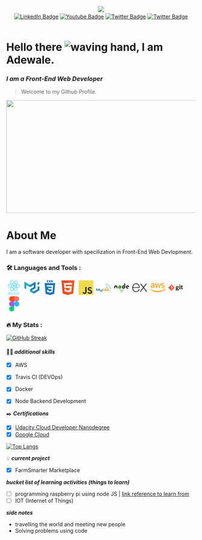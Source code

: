 <div id="header" align="center">
  <img src="https://media.giphy.com/media/M9gbBd9nbDrOTu1Mqx/giphy.gif" width="100"/>
</div>
<div id="badges" align="center">
  <a href="https://www.linkedin.com/in/adewale-azeez-0b02261b7/" target="_blank"><img src="https://img.shields.io/badge/LinkedIn-blue?style=for-the-badge&logo=linkedin&logoColor=white" alt="LinkedIn Badge"/></a>
  <a href="https://www.instagram.com/codedbynature/" target="_blank"><img src="https://img.shields.io/badge/Instagram-red?style=for-the-badge&logo=instagram&logoColor=white" alt="Youtube Badge"/></a>
  <a href="https://twitter.com/SignatureName" target="_blank"><img src="https://img.shields.io/badge/Twitter-blue?style=for-the-badge&logo=twitter&logoColor=white" alt="Twitter Badge"/><a/>
    <a href="https://adewale-d-a-profile.netlify.app/" target="_blank"><img src="https://img.shields.io/badge/Website-blue?style=for-the-badge&logo=web&logoColor=white" alt="Twitter Badge"/><a/>
</div>
<div align="center">
<img src="https://komarev.com/ghpvc/?username=adewale-d-a&style=flat-square&color=blue" alt="" />
</div>

# Hello there <img src="https://emojipedia-us.s3.amazonaws.com/source/microsoft-teams/337/waving-hand_1f44b.png" width="40px" alt="waving hand"/>, I am Adewale.
### _I am a Front-End Web Developer_ 
> Welcome to my Github Profile.

<div align="center">
  <img src="https://media.giphy.com/media/dWesBcTLavkZuG35MI/giphy.gif" width="600" height="300"/>
</div>

# About Me
I am a software developer with specilization in Front-End Web Devlopment.

### :hammer_and_wrench: Languages and Tools :
<div>
  <img src="https://github.com/devicons/devicon/blob/master/icons/react/react-original-wordmark.svg" title="React" alt="React" width="40" height="40"/>&nbsp;
  <img src="https://github.com/devicons/devicon/blob/master/icons/materialui/materialui-original.svg" title="Material UI" alt="Material UI" width="40" height="40"/>&nbsp;
  <img src="https://github.com/devicons/devicon/blob/master/icons/css3/css3-plain-wordmark.svg"  title="CSS3" alt="CSS" width="40" height="40"/>&nbsp;
  <img src="https://github.com/devicons/devicon/blob/master/icons/html5/html5-original.svg" title="HTML5" alt="HTML" width="40" height="40"/>&nbsp;
  <img src="https://github.com/devicons/devicon/blob/master/icons/javascript/javascript-original.svg" title="JavaScript" alt="JavaScript" width="40" height="40"/>&nbsp;
  <img src="https://github.com/devicons/devicon/blob/master/icons/mysql/mysql-original-wordmark.svg" title="MySQL"  alt="MySQL" width="40" height="40"/>&nbsp;
  <img src="https://github.com/devicons/devicon/blob/master/icons/nodejs/nodejs-original-wordmark.svg" title="NodeJS" alt="NodeJS" width="40" height="40"/>&nbsp;  
  <img src="https://github.com/devicons/devicon/blob/master/icons/express/express-original.svg" title="NodeJS" alt="NodeJS" width="40" height="40"/>&nbsp;
  <img src="https://github.com/devicons/devicon/blob/master/icons/amazonwebservices/amazonwebservices-plain-wordmark.svg" title="AWS" alt="AWS" width="40" height="40"/>&nbsp;
  <img src="https://github.com/devicons/devicon/blob/master/icons/git/git-original-wordmark.svg" title="Git" **alt="Git" width="40" height="40"/>  
  <img src="https://github.com/devicons/devicon/blob/master/icons/figma/figma-original.svg" title="Figma" **alt="Figma" width="40" height="40"/>
</div>


 ### :fire: My Stats :
 [![GitHub Streak](http://github-readme-streak-stats.herokuapp.com?user=adewale-d-a&theme=dark&background=000000)](https://git.io/streak-stats)
 
#### 🤹🏿 **_additional skills_**
- [x] AWS
- [x] Travis CI (DEVOps)
- [x] Docker
- [x] Node Backend Development


✒️ **_Certifications_**
 - [x] <a href="https://confirm.udacity.com/ZUHCAYZR" target="_blank">Udacity Cloud Developer Nanodegree</a>
 - [x] <a href="https://adscerts.com/scholar/F40D6BE0FA6312C" target="_blank">Google Cloud</a>
  
[![Top Langs](https://github-readme-stats.vercel.app/api/top-langs/?username=adewale-d-a&layout=compact&theme=vision-friendly-dark)](https://github.com/anuraghazra/github-readme-stats)

 💡 **_current project_**
 - [x] FarmSmarter Marketplace
 
 **_bucket list of learning activities (things to learn)_**
 - [ ] programming raspberry pi using node JS | <a href="https://www.w3schools.com/nodejs/nodejs_raspberrypi.asp" target="_blank">link reference to learn from</a> 
 - [ ] IOT (Internet of Things)
 
 **_side notes_**
 * travelling the world and meeting new people
 * Solving problems using code
